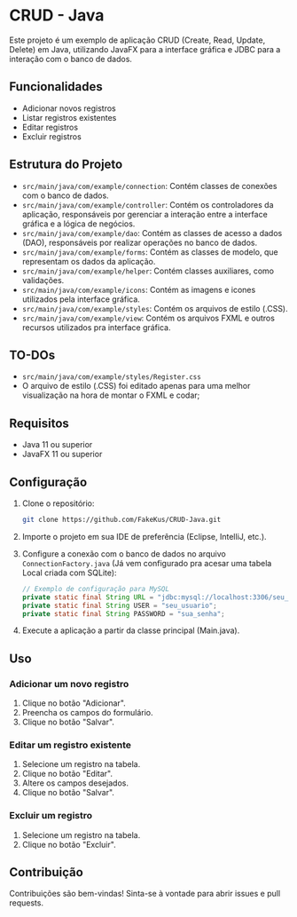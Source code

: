 # CRUD - Java

Este projeto é um exemplo de aplicação CRUD (Create, Read, Update, Delete) em Java, utilizando JavaFX para a interface gráfica e JDBC para a interação com o banco de dados.

## Funcionalidades

- Adicionar novos registros
- Listar registros existentes
- Editar registros
- Excluir registros

## Estrutura do Projeto

- `src/main/java/com/example/connection`: Contém classes de conexões com o banco de dados.
- `src/main/java/com/example/controller`: Contém os controladores da aplicação, responsáveis por gerenciar a interação entre a interface gráfica e a lógica de negócios.
- `src/main/java/com/example/dao`: Contém as classes de acesso a dados (DAO), responsáveis por realizar operações no banco de dados.
- `src/main/java/com/example/forms`: Contém as classes de modelo, que representam os dados da aplicação.
- `src/main/java/com/example/helper`: Contém classes auxiliares, como validações.
- `src/main/java/com/example/icons`: Contém as imagens e icones utilizados pela interface gráfica.
- `src/main/java/com/example/styles`: Contém os arquivos de estilo (.CSS).
- `src/main/java/com/example/view`: Contém os arquivos FXML e outros recursos utilizados pra interface gráfica.

## TO-DOs

- `src/main/java/com/example/styles/Register.css`
- O arquivo de estilo (.CSS) foi editado apenas para uma melhor visualização na hora de montar o FXML e codar;

## Requisitos

- Java 11 ou superior
- JavaFX 11 ou superior

## Configuração

1. Clone o repositório:
    ```sh
    git clone https://github.com/FakeKus/CRUD-Java.git
    ```

2. Importe o projeto em sua IDE de preferência (Eclipse, IntelliJ, etc.).

3. Configure a conexão com o banco de dados no arquivo `ConnectionFactory.java` (Já vem configurado pra acesar uma tabela Local criada com SQLite):
    ```java
    // Exemplo de configuração para MySQL
    private static final String URL = "jdbc:mysql://localhost:3306/seu_banco_de_dados";
    private static final String USER = "seu_usuario";
    private static final String PASSWORD = "sua_senha";
    ```

4. Execute a aplicação a partir da classe principal (Main.java).

## Uso

### Adicionar um novo registro

1. Clique no botão "Adicionar".
2. Preencha os campos do formulário.
3. Clique no botão "Salvar".

### Editar um registro existente

1. Selecione um registro na tabela.
2. Clique no botão "Editar".
3. Altere os campos desejados.
4. Clique no botão "Salvar".

### Excluir um registro

1. Selecione um registro na tabela.
2. Clique no botão "Excluir".

## Contribuição

Contribuições são bem-vindas! Sinta-se à vontade para abrir issues e pull requests.


